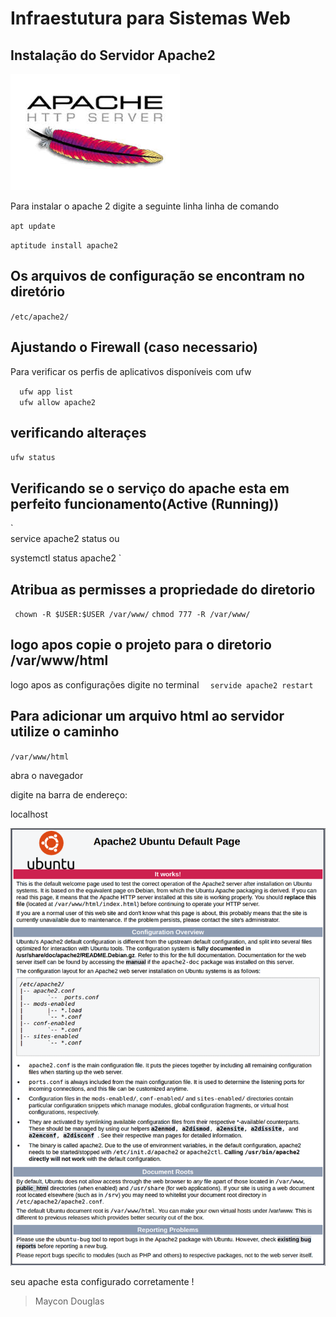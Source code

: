 # Infraestutura para Sistemas Web


## Instalação do Servidor Apache2

![asdf](oi.jpeg)

Para instalar o apache 2 digite a seguinte linha linha de comando 

`apt update
`

`
aptitude install apache2
`

## Os arquivos de configuração se encontram no diretório

`
/etc/apache2/
`
## Ajustando o Firewall (caso necessario)
Para verificar os perfis de aplicativos disponíveis com ufw

`  
ufw app list
`  
`  
ufw allow apache2
` 

## verificando alteraçes

`
ufw status
`

## Verificando se o serviço do apache esta em perfeito funcionamento(Active (Running))

`  
service apache2 status 
ou

systemctl status apache2
`  
## Atribua as permisses a propriedade do diretorio
`
chown -R $USER:$USER /var/www/`
`
chmod 777 -R /var/www/
`

## logo apos copie o projeto para o diretorio /var/www/html
logo apos as configurações digite no terminal 
`  
servide apache2 restart
`  

## Para adicionar um arquivo html ao servidor utilize o caminho 
` /var/www/html
`

abra o navegador 

digite na barra de endereço: 

localhost

![asdf](apache.png)

seu apache esta configurado corretamente !

> Maycon Douglas

